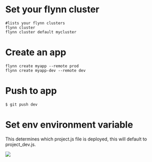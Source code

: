 # Set your flynn cluster
```
#lists your flynn clusters
flynn cluster
flynn cluster default mycluster
```

# Create an app
```
flynn create myapp --remote prod
flynn create myapp-dev --remote dev
```

# Push to app
```$ git push dev```

# Set env environment variable
This determines which project.js file is deployed, this will default to project_dev.js.

<img src="http://image.prntscr.com/image/81147f28c68c413cb9ce9774b639396e.png"/>
